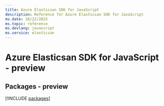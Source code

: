 ```yaml
---
title: Azure Elasticsan SDK for JavaScript
description: Reference for Azure Elasticsan SDK for JavaScript
ms.date: 10/22/2025
ms.topic: reference
ms.devlang: javascript
ms.service: elasticsan
---
```

# Azure Elasticsan SDK for JavaScript - preview
## Packages - preview
[!INCLUDE [packages](elasticsan-index.md)]